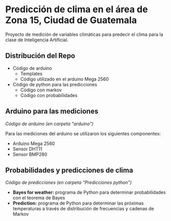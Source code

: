 # Predicción de clima en el área de Zona 15, Ciudad de Guatemala
Proyecto de medición de variables climáticas para predecir el clima para la clase de Inteligencia Artificial.


## Distribución del Repo
* Código de arduino
  * Templates
  * Código utilizado en el arduino Mega 2560
* Código de python para las predicciones
  * Código con markov
  * Código con probabilidades
  

## Arduino para las mediciones
 *Código de arduino (en carpeta "arduino")*
 
 Para las mediciones del arduino se utilizaron los siguientes componentes:
 * Arduino Mega 2560
 * Sensor DHT11
 * Sensor BMP280
 


## Probabilidades y predicciones de clima
 *Código de predicciones (en carpeta "Predicciones python")*
 * __Bayes for weather:__ programa de Python para determinar probabilidades con el teorema de Bayes
 * __Prediction:__ programa de Python para determinar las próximas temperaturas a través de distribución de frecuencias y cadenas de Markov

